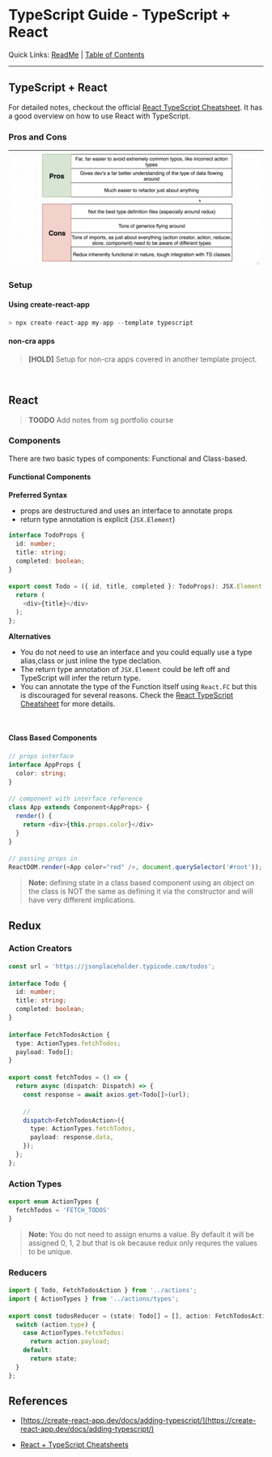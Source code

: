 # TypeScript Guide - TypeScript + React
Quick Links: [ReadMe](../README.md) | [Table of Contents](./docs/00-index.md)

---

## TypeScript + React

For detailed notes, checkout the official [React TypeScript Cheatsheet](https://react-typescript-cheatsheet.netlify.app/docs/basic/setup).
It has a good overview on how to use React with TypeScript.

### Pros and Cons

|![](./screenshots/24-ts-react-pros-cons.png)
|--


### Setup

#### Using create-react-app

```ts
> npx create-react-app my-app --template typescript
```

#### non-cra apps

>**[HOLD]**
Setup for non-cra apps covered in another template project.

<br />

## React

>**TOODO** Add notes from sg portfolio course

### Components

There are two basic types of components: Functional and Class-based.

#### Functional Components

**Preferred Syntax**

 - props are destructured and uses an interface to annotate props
 - return type annotation is explicit (`JSX.Element`)

```ts
interface TodoProps {
  id: number;
  title: string;
  completed: boolean;
}

export const Todo = ({ id, title, completed }: TodoProps): JSX.Element => {
  return (
    <div>{title}</div>
  );
};
```

**Alternatives**

 - You do not need to use an interface and you could equally use a type alias,class or just inline the type declation.
 - The return type annotation of `JSX.Element` could be left off and TypeScript will infer the return type.
 - You can annotate the type of the Function itself using `React.FC` but this is discouraged for several reasons. Check the [React TypeScript Cheatsheet](https://react-typescript-cheatsheet.netlify.app/docs/basic/getting-started/function_components/) for more details.


<br />

#### Class Based Components

```ts
// props interface
interface AppProps {
  color: string;
}

// component with interface reference
class App extends Component<AppProps> {
  render() {
    return <div>{this.props.color}</div>
  }
}

// passing props in
ReactDOM.render(<App color="red" />, document.querySelector('#root'));
```

>**Note:** defining state in a class based component using an object on the class is NOT the same as defining it via the constructor and will have very different implications.

#### 

## Redux

### Action Creators

```ts
const url = 'https://jsonplaceholder.typicode.com/todos';

interface Todo {
  id: number;
  title: string;
  completed: boolean;
}

interface FetchTodosAction {
  type: ActionTypes.fetchTodos;
  payload: Todo[];
}

export const fetchTodos = () => {
  return async (dispatch: Dispatch) => {
    const response = await axios.get<Todo[]>(url);

    // 
    dispatch<FetchTodosAction>({
      type: ActionTypes.fetchTodos,
      payload: response.data,
    });
  };
};
```

### Action Types

```ts
export enum ActionTypes {
  fetchTodos = 'FETCH_TODOS'
}
```

>**Note:** You do not need to assign enums a value. By default it will be assigned 0, 1, 2 but that is ok because redux only requres the values to be unique.


### Reducers

```ts
import { Todo, FetchTodosAction } from '../actions';
import { ActionTypes } from '../actions/types';

export const todosReducer = (state: Todo[] = [], action: FetchTodosAction) => {
  switch (action.type) {
    case ActionTypes.fetchTodos:
      return action.payload;
    default:
      return state;
  }
};
```


## References

 - [https://create-react-app.dev/docs/adding-typescript/](https://create-react-app.dev/docs/adding-typescript/)

 - [React + TypeScript Cheatsheets](https://github.com/typescript-cheatsheets/react#reacttypescript-cheatsheets)